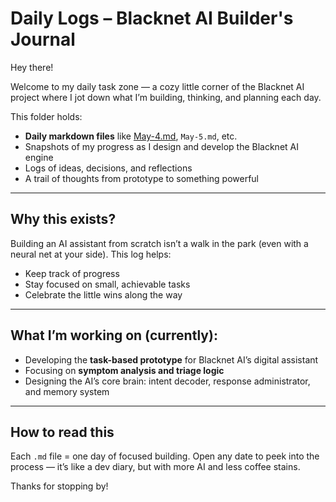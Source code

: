 # Daily Logs – Blacknet AI Builder's Journal

Hey there!

Welcome to my daily task zone — a cozy little corner of the Blacknet AI project where I jot down what I’m building, thinking, and planning each day.

This folder holds:
- **Daily markdown files** like [May-4.md](2025-05-04.md), `May-5.md`, etc.
- Snapshots of my progress as I design and develop the Blacknet AI engine
- Logs of ideas, decisions, and reflections
- A trail of thoughts from prototype to something powerful

---

## Why this exists?

Building an AI assistant from scratch isn’t a walk in the park (even with a neural net at your side). This log helps:
- Keep track of progress
- Stay focused on small, achievable tasks
- Celebrate the little wins along the way

---

## What I’m working on (currently):

- Developing the **task-based prototype** for Blacknet AI’s digital assistant
- Focusing on **symptom analysis and triage logic**
- Designing the AI’s core brain: intent decoder, response administrator, and memory system

---

## How to read this

Each `.md` file = one day of focused building.
Open any date to peek into the process — it’s like a dev diary, but with more AI and less coffee stains.

Thanks for stopping by!
